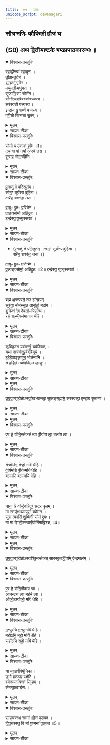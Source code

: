 ```yaml
---
title:  ०१   ग्रहाः
unicode_script: devanagari
---
```

## सौत्रामणिः कौकिली हौत्रं च


## (SB) अथ द्वितीयाष्टके षष्ठप्रपाठकारम्भः ॥
<details open><summary>विश्वास-प्रस्तुतिः</summary>

स्वा॒द्वीन्त्वा॑ स्वा॒दुना॑ ।  
ती॒व्रान्ती॒व्रेण॑ ।  
अ॒मृता॑म॒मृते॑न ।  
मधु॑मती॒म्मधु॑मता ।  
सृ॒जामि॒ सꣳ सोमे॑न ।  
सोमो॑ऽस्य॒श्विभ्या॑म्पच्यस्व ।  
सर॑स्वत्यै पच्यस्व ।  
इन्द्रा॑य सु॒त्राम्णे॑ पच्यस्व ।  
परी॒तो षि॑ञ्चता सु॒तम् ।  
</details>

<details><summary>मूलम्</summary>

स्वा॒द्वीन्त्वा॑ स्वा॒दुना॑ ।  
ती॒व्रान्ती॒व्रेण॑ ।  
अ॒मृता॑म॒मृते॑न ।  
मधु॑मती॒म्मधु॑मता ।  
सृ॒जामि॒ सꣳ सोमे॑न ।  
सोमो॑ऽस्य॒श्विभ्या॑म्पच्यस्व ।  
सर॑स्वत्यै पच्यस्व ।  
इन्द्रा॑य सु॒त्राम्णे॑ पच्यस्व ।  
परी॒तो षि॑ञ्चता सु॒तम् ।  
</details>

<details><summary>सायण-टीका</summary>

यस्य निश्श्वसितं वेदा यो वेदेभ्योऽखिलं जगत् ।  
निर्ममे तमहं वन्दे विद्यातीर्थमहेश्वरम् ॥ १ ॥   

उपहोमार्थमन्त्राणां पञ्चमे शेष इरितः ।  
षष्ठे प्रपाठके सौत्रामणिः कौकिल्युदीर्यते ॥ २ ॥   


1तत्र प्रथमानुवाके ग्रहा उच्यन्ते । कल्पः - 'सुरायास्संधानकाले तोक्मैर्मासरेण नग्नहुना च सुरां संसृज्य' इति । अङ्कुरिता व्रीहयवस्तोक्माः । ईषत्तप्तानां यवानां चूर्णं द्विविधं सूक्ष्मं स्थूलं च । तत्र सूक्ष्मं चूर्णं दध्ना तक्रेण वा मिश्रितं दर्भैः प्रच्छन्नं मासरमित्युच्यते । स्थूलं चूर्णं तु मन्थेन मिश्रितं दर्भैः प्रच्छन्नं नग्नहुरित्युच्यते । तैस्तोक्ममासरनग्नहुभिः सुरायाः संसर्जनार्थं स्वाद्वीं त्वेति मन्त्रः - हे सुरे! स्वाद्वीं त्वा स्वादुना सोमेन संसृजामि । अत्र सोमशब्देन पूर्वोक्तं तोक्ममासरनग्नहुशब्दाभिधेयद्रव्यत्रयमुपलक्ष्यते । सोमस्यौषधिराजत्वेन तदुपलक्षणं कर्तुं शक्यम् । कीदृशीं त्वां? तीव्रां उग्रगन्धां अमृतां अमृतवदाप्यायनकरीम् । अत एव बलविर्दादीनाप्याययितुं पाययन्ति । मधुमतीं माधुर्येणोपेताम् । कीदृशेन सोमेन? तीव्रेण वमनाद्युपयुक्तौषधित्वेन सोमस्य तीव्रत्वम् । अमृतेन 'अपाम सोमममृता अभूम' इति श्रुतेरमृतत्वप्रापकेण । मधुमता माधुर्ययुक्तेन । एवंविधसोमरूपतया भावितैस्तोक्मादिभिर्युक्तत्वात्त्वं सोमोऽसि । तस्माद्देवतात्रयार्थं त्वं पच्यस्व सुत्राम्णे सुष्ठु रक्षकाय ॥
</details>

<details open><summary>विश्वास-प्रस्तुतिः</summary>

सोमो॒ य उ॑त्त॒मꣳ ह॒विः ॥1॥  
द॒ध॒न्वा यो नर्यो॑ अ॒प्स्व॑न्तरा ।  
सु॒षाव॒ सोम॒मद्रि॑भिः ।  
</details>

<details><summary>मूलम्</summary>

सोमो॒ य उ॑त्त॒मꣳ ह॒विः ॥1॥  
द॒ध॒न्वा यो नर्यो॑ अ॒प्स्व॑न्तरा ।  
सु॒षाव॒ सोम॒मद्रि॑भिः ।  
</details>

<details><summary>सायण-टीका</summary>

2कल्पः - 'सक्तूनां तृतीयेन परिकीर्य परीतो षिञ्चता सुतमित्येकस्या गोर्दुग्धेन परिषिच्य' इति । श्यामाकसक्तूंस्त्रेधा वि भज्य तृतीयांशं सुरायामुपरि विकीर्य तदुपरि दुग्धपरिषेचनार्थोऽयं मन्त्रः - यः सोमलतात्मकः तदेवेदमुत्तमं हविः तदत्र सुतमभिषुतं इतः अस्मात्क्षीरात् परितः सिक्तमभूत् । यः सोमः नर्यो नराणां यजमानानां हितस्सन् अप्स्वन्तरा द्रवद्रवेषु मध्ये आ समन्तात् दधन्वा स्वादुत्वं धारयति, तं सोमं अद्रिभिः उपांशुसवनप्रभृतिभिः पाषाणैः सुषाव यजमानोऽभिषुतवान् ॥
</details>

<details open><summary>विश्वास-प्रस्तुतिः</summary>

पु॒नातु॑ ते परि॒स्रुत॑म् ।  
सोम॒ꣳ॒ सूर्य॑स्य दुहि॒ता ।  
वारे॑ण॒ शश्व॑ता॒ तना॑ ।  


वा॒युᳶ पू॒तᳶ प॒वित्रे॑ण ।  
प्राङ्क्सोमो॒ अति॑द्रुतः ।  
इन्द्र॑स्य॒ युज्य॒स्सखा॑ ।  
</details>

<details><summary>मूलम्</summary>

पु॒नातु॑ ते परि॒स्रुत॑म् ।  
सोम॒ꣳ॒ सूर्य॑स्य दुहि॒ता ।  
वारे॑ण॒ शश्व॑ता॒ तना॑ ।  


वा॒युᳶ पू॒तᳶ प॒वित्रे॑ण ।  
प्राङ्क्सोमो॒ अति॑द्रुतः ।  
इन्द्र॑स्य॒ युज्य॒स्सखा॑ ।  
</details>

<details><summary>सायण-टीका</summary>

3यदुक्तं सूत्रकारेण - 'आज्यमुत्पूय पय उत्पुनाति प्राङ्सोमो अतिद्रुत इति सोमवामिनः, प्रत्यङ्सोमो अतिद्रुत इति सोमातिपवितस्य' इति । तत्र सोमवामिनो मन्त्रमाह - हे इन्द्र! ते त्वदर्थं सूर्यस्य दुहिता पयः पावयन्ती सूर्यस्य संबन्धिनी दुहितृस्थानीया दीप्तिः स्रुतं द्रवीभूतं सोमं सोमत्वेन भावितं पयोद्रव्यं वारेण वालजन्येन पवित्रेण पुनातु शोधयतु । क्रीदृशेन वारेण? शश्वता शाश्वतेन दृढेन तना विस्तीर्णेन तादृशेनानेन पवित्रेण पूतः सोमः पयोरूपो वायुवच्छीघ्रगामी भूत्वा प्राङ् ऊर्ध्वं निर्गतः । कीदृशः सोमः? इन्द्रस्य युज्यो योग्यः सखा। तादृशोऽयं सोमः शुद्धो भवत्वित्यर्थः । यः पूर्वं सोमयागं कृत्वा वान्तिं कृतवांस्तस्येदानीं सौत्रामण्यां पयश्शोधनार्थोऽयं मन्त्रः ॥
</details>

<details open><summary>विश्वास-प्रस्तुतिः</summary>

- {पु॒नातु॑ ते परि॒स्रुत॑म् ।सोम॒ꣳ॒ सूर्य॑स्य दुहि॒ता ।  
वारे॑ण॒ शश्व॑ता॒ तना॑ ।}  

वा॒युᳶ पू॒तᳶ प॒वित्रे॑ण ।  
प्र॒त्यङ्क्सोमो॒ अति॑द्रुतः ॥2॥
इन्द्र॑स्य॒ युज्य॒स्सखा॑ ।  
</details>

<details><summary>मूलम्</summary>

- {पु॒नातु॑ ते परि॒स्रुत॑म् ।सोम॒ꣳ॒ सूर्य॑स्य दुहि॒ता ।  
वारे॑ण॒ शश्व॑ता॒ तना॑ ।}  

वा॒युᳶ पू॒तᳶ प॒वित्रे॑ण ।  
प्र॒त्यङ्क्सोमो॒ अति॑द्रुतः ॥2॥
इन्द्र॑स्य॒ युज्य॒स्सखा॑ ।  
</details>

<details><summary>सायण-टीका</summary>

4यस्य तु पुरा सोमो जीर्णः सोऽयं सोमातिपवितः । यद्वा - यस्य सोमोऽधोद्वारेण निर्गतः सोऽयं सोमातिपवितः तस्य पयश्शोधनार्थं मन्त्रमाह - अत्र 'पुनातु ते परिस्रुतम्' इति पूर्वभागोऽनुषज्यते । प्रत्यङ् अतिद्रुतः अधोनिर्गतः । अन्यत्पूर्ववद्य्वाख्येयम् ॥
</details>

<details open><summary>विश्वास-प्रस्तुतिः</summary>

ब्रह्म॑ क्ष॒त्रम्प॑वते॒ तेज॑ इन्द्रि॒यम् ।  
सुर॑या॒ सोम॑स्सु॒त आसु॑तो॒ मदा॑य ।  
शु॒क्रेण॑ देव दे॒वता॑ᳶ पिपृग्धि ।  
रसे॒नान्न॒य्ँयज॑मानाय धेहि ।  
</details>

<details><summary>मूलम्</summary>

ब्रह्म॑ क्ष॒त्रम्प॑वते॒ तेज॑ इन्द्रि॒यम् ।  
सुर॑या॒ सोम॑स्सु॒त आसु॑तो॒ मदा॑य ।  
शु॒क्रेण॑ देव दे॒वता॑ᳶ पिपृग्धि ।  
रसे॒नान्न॒य्ँयज॑मानाय धेहि ।  
</details>

<details><summary>सायण-टीका</summary>

5कल्पः - 'ब्रह्म क्षत्रं पवत इति सुरां प्रतिप्रस्थाता' इति । पुनातीत्यनुवर्तते । ब्राह्मणजातिः क्षत्रियजातिश्च तेजःकारणमिन्द्रियवृद्धिकारणं चेदं द्रव्यं पवते पुनाति । अनया सुरया सह सोमः सुत उत्पादितः । मदाय देवानां मदार्थं आसुतः सर्वतोऽभिषुतश्च । हे सोमदेव! तव शुक्रेण निर्मलेन रसेन देवताः पिपृग्धि संपृक्ताः कुरु । यजमानाय चान्नं संपादय ॥
</details>

<details open><summary>विश्वास-प्रस्तुतिः</summary>

कु॒विद॒ङ्ग यव॑मन्तो॒ यव॑ञ्चित् ।  
यथा॒ दान्त्य॑नुपू॒र्वव्ँवि॒यूय॑ ।  
इ॒हेहै॑षाङ्कृणुत॒ भोज॑नानि ।  
ये ब॒र्हिषो॒ नमो॑वृक्ति॒न्न ज॒ग्मुः ।  
</details>

<details><summary>मूलम्</summary>

कु॒विद॒ङ्ग यव॑मन्तो॒ यव॑ञ्चित् ।  
यथा॒ दान्त्य॑नुपू॒र्वव्ँवि॒यूय॑ ।  
इ॒हेहै॑षाङ्कृणुत॒ भोज॑नानि ।  
ये ब॒र्हिषो॒ नमो॑वृक्ति॒न्न ज॒ग्मुः ।  
</details>

<details><summary>सायण-टीका</summary>

6कल्पः - "अध्वर्युः पयोग्रहान्गृह्णाति कुविदङ्गेति सर्वेषामेका पुरोरुक्, एका पुरोनुवाक्या, एकः प्रैषः, एका याज्या, 'उपयामगृहीतोऽस्यश्विभ्यां त्वा जुष्टं गृह्नामि' इति गृहीत्वा यवसक्तुभिः श्रीत्वा पवित्रेण परिमृज्य 'एष ते योनिस्तेजसे त्वा' इति सादयित्वा 'उपयामगृहीतोऽसि सरस्वत्यै त्वा जुष्टं गृह्नामि' इति गृहीत्वा गोधूमसक्तुभिः श्रीत्वा पवित्रेण परिमृज्य 'एष ते योनिर्वीर्याय त्वा' इति सादयित्वा 'उपयामगृहीतोऽसीन्द्राय त्वा सुत्राम्णे जुष्टं गृह्णामि' इति गृहीत्वोपवाकसक्तुभिः श्रीत्वा पवित्रेण परिमृज्य 'एष ते योनिर्बलाय त्वा' इति सादयित्वा" इति । तत्र पुरोरुचमाह - अङ्गशब्दः प्रियसंबोधनवाचकः । हे प्रियाः! अश्विसरस्वतिसुत्रामेन्द्राः! ये यज्वानो बर्हिषो यागस्य नमोवृक्तिं नमस्कारविनाशनं न जग्मुः न प्रापुः । किंतु अत्यन्तश्रद्धालवोऽनुतिष्ठन्ति तेषामेषा यजतां हविर्विषयाणि भोजनानि इहेह कृणुत । ग्रहणपात्राणामनेकत्वाद्वीप्सा । तत्रोपमानमुच्यते - कुविच्छब्दो बह्वर्थवाची । चिच्छब्दस्समुच्चये । यथा लोके यवमन्तो यवादिधान्योपेताः कृषिकाः कुवित् यवं चित् बहुलं यवं अन्यानि च गोधूमप्रियङ्ग्वादिधान्यानि अनुपूर्वं तत्तत्परिपाकानुक्रमेण वियूय विधूम विशेषेण इदं पक्वमिदमपक्वमिति पृथक्कृत्य दान्ति लुनन्ति तथा यूयमपि नमस्कारादिरहितो नास्तिकोऽयं यज्वा श्रद्धालुरयं यज्वेति विविच्य श्रद्धालोर्हवींषि भुङ्ग्ध्वम् ॥
</details>


<details><summary>मूलम्</summary>

उ॒प॒या॒मगृ॑हीतोऽस्य॒श्विभ्या॑न्त्वा॒ जुष्ट॑ङ्गृह्णामि ॥3॥  
सर॑स्वत्या॒ इन्द्रा॑य सु॒त्राम्णे॑ ।  
</details>

<details open><summary>विश्वास-प्रस्तुतिः</summary>

उ॒प॒या॒मगृ॑हीतोऽस्य॒श्विभ्या॑न्त्वा॒ जुष्ट॑ङ्गृह्णामि॒ सर॑स्वत्या॒ इन्द्रा॑य सु॒त्राम्णे॑ ।  
</details>

<details><summary>मूलम्</summary>

उ॒प॒या॒मगृ॑हीतोऽस्य॒श्विभ्या॑न्त्वा॒ जुष्ट॑ङ्गृह्णामि॒ सर॑स्वत्या॒ इन्द्रा॑य सु॒त्राम्णे॑ ।  
</details>

<details><summary>सायण-टीका</summary>

7-9अथ ग्रहणमन्त्रानाह - उपयामशब्दः पृथिवीकार्यदारुपात्रवाची । 'इयं वा उपयामः' इति श्रुतेः । पयोरूपद्रव्यविशेष! त्वमुपयामेन गृहीतोऽसि अश्विदेवार्थं त्वामिह पात्रे गृह्णामि । सरस्वतीमन्त्रे पूर्वोत्तरभागावनुषञ्जनीयौ । तथा सुत्राममन्त्रेऽपि ॥
</details>


<details><summary>मूलम्</summary>

ए॒ष ते॒ योनि॒स्तेज॑से त्वा ।  
वी॒र्या॑य त्वा॒ बला॑य त्वा ।  
</details>

<details open><summary>विश्वास-प्रस्तुतिः</summary>

ए॒ष ते॒ योनि॒स्तेज॑से त्वा वी॒र्या॑य त्वा॒ बला॑य त्वा ।  
</details>

<details><summary>मूलम्</summary>

ए॒ष ते॒ योनि॒स्तेज॑से त्वा वी॒र्या॑य त्वा॒ बला॑य त्वा ।  
</details>

<details><summary>सायण-टीका</summary>

10-12अथ सादनमन्त्रानाह - हे आश्विनग्रह! एष खरप्रदेशः ते तव स्थानम् । अस्मिन् स्थाने तेजस्सिद्ध्यर्थं त्वां सादयामीति शेषः । वीर्यबलमन्त्रयोरप्येष ते योनिरित्यनुवर्तते । हे सारस्वतग्रह! वीर्यवृद्धये त्वामिह सादयामि । हे सुत्रामग्रह! ब्लवृद्धये त्वामिह सादयामि ॥
</details>

<details open><summary>विश्वास-प्रस्तुतिः</summary>

तेजो॑ऽसि॒ तेजो॒ मयि॑ धेहि ।  
वी॒र्य॑मसि वी॒र्य॑म्मयि॑ धेहि ।  
बल॑मसि॒ बल॒म्मयि॑ धेहि ।  
</details>

<details><summary>मूलम्</summary>

तेजो॑ऽसि॒ तेजो॒ मयि॑ धेहि ।  
वी॒र्य॑मसि वी॒र्य॑म्मयि॑ धेहि ।  
बल॑मसि॒ बल॒म्मयि॑ धेहि ।  
</details>

<details><summary>सायण-टीका</summary>

13-15कल्पः - 'उत्तरैर्यथालिङ्गमुपतिष्ठते' इति । ग्रहत्रयं क्रमेण संबोध्य योजनीयम् ॥
</details>

<details open><summary>विश्वास-प्रस्तुतिः</summary>

नाना॒ हि वा॑न्दे॒वहि॑त॒ꣳ॒ सद॑ᳵ कृ॒तम् ।  
मा सꣳसृ॑क्षाथाम्पर॒मे व्यो॑मन् ।  
सुरा॒ त्वमसि॑ शु॒ष्मिणी॒ सोम॑ ए॒षः ।  
मा मा॑ हिꣳसी॒स्स्वाय्ँयोनि॑मावि॒शन्न् ॥4॥  
</details>

<details><summary>मूलम्</summary>

नाना॒ हि वा॑न्दे॒वहि॑त॒ꣳ॒ सद॑ᳵ कृ॒तम् ।  
मा सꣳसृ॑क्षाथाम्पर॒मे व्यो॑मन् ।  
सुरा॒ त्वमसि॑ शु॒ष्मिणी॒ सोम॑ ए॒षः ।  
मा मा॑ हिꣳसी॒स्स्वाय्ँयोनि॑मावि॒शन्न् ॥4॥  
</details>

<details><summary>सायण-टीका</summary>

16कल्पः - "सुरायां वाल आनीयमानायां धारायाः प्रतिप्रस्थाता सुराग्रहान्गृह्णाति 'नाना हि वां देवहितं सदः कृतम्' इति सर्वेषामेका पुरोरुगेका पुरोनुवाक्यैकः प्रैष एका याज्योपयामगृहीतोऽस्याश्विनं तेजोऽश्विभ्यां त्वा जुष्टं गृह्णामीति गृहीत्वा पवित्रेण परिमृज्यैष ते योनिर्मोदाय त्वेति सादयत्युपयामगृहीतोऽसि सारस्वतं वीर्यं सरस्वत्यै त्वा जुष्टं गृह्णामीति गृहीत्वा पवित्रेण परिमृज्यैष ते योनिरानन्दाय त्वेति सादयत्युपयामगृहीतोऽस्यैन्द्रं बलमिन्द्राय त्वा सुत्राम्णे जुष्टं गृह्णामीति गृहीत्वा पवित्रेण परिमृज्यैष ते योनिर्महसे त्वेति सादयति" इति । तत्र पुरोरुचमाह - हे सुरे! हे सोम! वां युवायोः नाना पृथग्भूतं सदः स्थानं देवेभ्यो हितं कृतं संपादितं तस्मात्तौ युवां मा संसृक्षाथां परमे व्योमन् उत्कृष्टे मदीयरक्षणे निमित्तभूते सति परस्परसंसृष्टौ मा भूतम् । हे गृह्यमाणद्रव्यविशेष! त्वं शुष्मिणी बलवती सुराऽसि । एष तु सोमः शान्तात्मा ततश्च युवयोः संसर्गो न युज्यते । हे सोम! स्वां योनिं मृदूदररूपं स्वस्थानमाविशन् मां सोमस्य पातारं मा हिंसीः ॥
</details>


<details><summary>मूलम्</summary>

उ॒प॒या॒मगृ॑हीतोऽस्याश्वि॒नन्तेजः॑ ।  
सा॒र॒स्व॒तव्ँवी॒र्य॑म् ।  
ऐ॒न्द्रम्बल॑म् ।  
</details>

<details open><summary>विश्वास-प्रस्तुतिः</summary>

उ॒प॒या॒मगृ॑हीतोऽस्याश्वि॒नन्तेज॑स्  सारस्व॒तव्ँवी॒र्य॑म् ऐ॒न्द्रम्बल॑म् ।  
</details>

<details><summary>मूलम्</summary>

उ॒प॒या॒मगृ॑हीतोऽस्याश्वि॒नन्तेज॑स्  सारस्व॒तव्ँवी॒र्य॑म् ऐ॒न्द्रम्बल॑म् ।  
</details>

<details><summary>सायण-टीका</summary>

17-19अथ ग्रहणमन्त्रानाह - हे द्रव्यविशेष! त्वदीयरक्षणे निमित्तभूते सति परस्परसंसृष्टौ मा भूतम् । हे गृह्यमाणद्रव्य! उपयामेन गृहीतोऽसि । तदिदं तव स्वरूपमश्विसंबन्धि तेजः । अतोऽश्विम्यां त्वा जुष्टं गृह्णामीति शेषः । एवं सारस्वतमन्त्रः ऐन्द्रमन्त्रश्च सूत्रोक्तक्रमेणानुषङ्गशेषपूरणाभ्यां योजनीयः ॥
</details>

<details open><summary>विश्वास-प्रस्तुतिः</summary>

ए॒ष ते॒ योनि॒र्मोदा॑य त्वा ।  
आ॒न॒न्दाय॑ त्वा॒ मह॑से त्वा ।  
ओजो॒ऽस्योजो॒ मयि॑ धेहि ।  
</details>

<details><summary>मूलम्</summary>

ए॒ष ते॒ योनि॒र्मोदा॑य त्वा ।  
आ॒न॒न्दाय॑ त्वा॒ मह॑से त्वा ।  
ओजो॒ऽस्योजो॒ मयि॑ धेहि ।  
</details>

<details><summary>सायण-टीका</summary>

20-22अथ सादनमन्त्रानाह - सूत्रोक्तक्रमेण ग्रहत्रयं सादने योजनीयम् ॥
</details>

<details open><summary>विश्वास-प्रस्तुतिः</summary>

म॒न्युर॑सि म॒न्युम्मयि॑ धेहि ।  
महो॑ऽसि॒ महो॒ मयि॑ धेहि ।  
सहो॑ऽसि॒ सहो॒ मयि॑ धेहि ।  
</details>

<details><summary>मूलम्</summary>

म॒न्युर॑सि म॒न्युम्मयि॑ धेहि ।  
महो॑ऽसि॒ महो॒ मयि॑ धेहि ।  
सहो॑ऽसि॒ सहो॒ मयि॑ धेहि ।  
</details>

<details><summary>सायण-टीका</summary>

23-26कल्पः - षण्णामनुवाकशेषेणाध्वर्युर्यजमानश्चोपतिष्ठते, उत्तरेण चानुवाकेन' इति । तत्रानुवाकशेषे चत्वारि यजूंष्याह - ओजो बलं, मन्युर्दीप्तिः, महः पूजा, सहोऽभिभवितृत्वम् । हे द्रव्यविशेष! त्वमुक्तैर्गुणैर्युक्तोसि अतो मय्यपि तान्गुणान् संपादय ॥
</details>

<details open><summary>विश्वास-प्रस्तुतिः</summary>

या व्या॒घ्रव्ँविषू॑चिका ।  
उ॒भौ वृक॑ञ्च॒ रक्ष॑ति ।  
श्ये॒नम्प॑त॒त्रिणꣳ॑ सि॒ꣳ॒हम् ।  
सेमम्पा॒त्वꣳह॑सः ।  
</details>

<details><summary>मूलम्</summary>

या व्या॒घ्रव्ँविषू॑चिका ।  
उ॒भौ वृक॑ञ्च॒ रक्ष॑ति ।  
श्ये॒नम्प॑त॒त्रिणꣳ॑ सि॒ꣳ॒हम् ।  
सेमम्पा॒त्वꣳह॑सः ।  
</details>

<details><summary>सायण-टीका</summary>

27अथैकामृचमाह - मुक्तान्नजरणविरोधिव्याधिविशेषा विषूचिका । तादृशी या व्याघ्रं वृकं चोभौ रक्षति । वृकोऽरण्यश्वा । व्याघ्रवृकयोर्दीपनपाटवात्कदाचिदप्यजरणदोषो नास्ति । तथा सा विषूचिका श्येनाख्यं पक्षिणं सिंहं च रक्षति । तयोरपि नास्ति सा व्याधिः । सा व्याघ्रादिरक्षिका विषूचिका इमं यजमानं अंहसः पापफलाद्व्याधेः पातु ॥
</details>

<details open><summary>विश्वास-प्रस्तुतिः</summary>

स॒म्पृच॑स्स्थ॒ सम्मा॑ भ॒द्रेण॑ पृङ्क्त ।  
वि॒पृच॑स्स्थ॒ वि मा॑ पा॒प्मना॑ पृङ्क्त ॥5॥  
</details>

<details><summary>मूलम्</summary>

स॒म्पृच॑स्स्थ॒ सम्मा॑ भ॒द्रेण॑ पृङ्क्त ।  
वि॒पृच॑स्स्थ॒ वि मा॑ पा॒प्मना॑ पृङ्क्त ॥5॥  
</details>

<details><summary>सायण-टीका</summary>

28-29अथ यजुर्द्वयमाह - हे इन्द्रपात्रस्थद्रव्यविशेषाः! यूयं द्रवत्वेन स्वभावतः संपर्कशीलाः स्थ, अतो मां भद्रेण श्रेयसा संयोजयत । इह तु पृथक्पात्रे धृतत्वाद्विपृचो वियुक्तरूपाः स्थ । अतो मां पाप्मना विष्टङ्क वियोज्यत ॥

अत्र विनियोगसंग्रहः -
स्वाद्वीं तोक्मादिभिर्योज्यं सुरा क्षीरं पुनेत्यतः ।  
ऋचां त्रयादुत्पुनीयात्सुरां ब्रह्मेति शोधयेत् ॥ १ ॥  


कुवित्पुरोरुचं ब्रूयादुपयामादिभिस्त्रिभिः ।  
पयः पात्रत्रये ग्राह्यमेषा सादयते त्रिभिः ॥ २ ॥   


तेजस्त्रिभिरुपस्थेयं नानेत्येतां पुरोरुचम् ।  
सुराग्रहे पठेन्मन्त्रैरुपयामादिभिस्त्रिभिः ॥ ३ ॥  


सुरां गृह्णात्यथैषाद्यैर्मन्त्रैस्संसादयेत्त्रिभिः ।  
ओजोऽसीत्यादिभिः सप्तमन्त्रैस्तानुपतिष्ठते ।   
प्रथमे ह्यनुवाकेऽस्मिन्नेकोनत्रिंशदीरिताः ॥४ ॥  

इति कृष्णयजुर्वेदीयतैत्तिरीयब्राह्मणभाष्ये द्वितीयाष्टके षष्ठप्रपाठके प्रथमोऽनुवाकः ॥  

</details>

